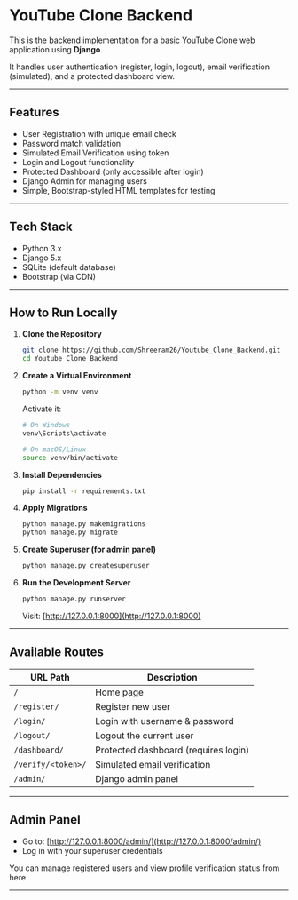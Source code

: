# YouTube Clone Backend

This is the backend implementation for a basic YouTube Clone web application using **Django**.

It handles user authentication (register, login, logout), email verification (simulated), and a protected dashboard view.

---

## Features

- User Registration with unique email check  
- Password match validation  
- Simulated Email Verification using token  
- Login and Logout functionality  
- Protected Dashboard (only accessible after login)  
- Django Admin for managing users  
- Simple, Bootstrap-styled HTML templates for testing  

---

## Tech Stack

- Python 3.x  
- Django 5.x  
- SQLite (default database)  
- Bootstrap (via CDN)  

---

## How to Run Locally

1. **Clone the Repository**

    ```bash
    git clone https://github.com/Shreeram26/Youtube_Clone_Backend.git
    cd Youtube_Clone_Backend
    ```

2. **Create a Virtual Environment**

    ```bash
    python -m venv venv
    ```

    Activate it:

    ```bash
    # On Windows
    venv\Scripts\activate

    # On macOS/Linux
    source venv/bin/activate
    ```

3. **Install Dependencies**

    ```bash
    pip install -r requirements.txt
    ```

4. **Apply Migrations**

    ```bash
    python manage.py makemigrations
    python manage.py migrate
    ```

5. **Create Superuser (for admin panel)**

    ```bash
    python manage.py createsuperuser
    ```

6. **Run the Development Server**

    ```bash
    python manage.py runserver
    ```

    Visit: [http://127.0.0.1:8000](http://127.0.0.1:8000)

---

## Available Routes

| URL Path             | Description                            |
|----------------------|----------------------------------------|
| `/`                  | Home page                              |
| `/register/`         | Register new user                      |
| `/login/`            | Login with username & password         |
| `/logout/`           | Logout the current user                |
| `/dashboard/`        | Protected dashboard (requires login)   |
| `/verify/<token>/`   | Simulated email verification           |
| `/admin/`            | Django admin panel                     |

---

## Admin Panel

- Go to: [http://127.0.0.1:8000/admin/](http://127.0.0.1:8000/admin/)
- Log in with your superuser credentials

You can manage registered users and view profile verification status from here.

---
